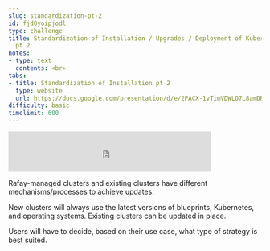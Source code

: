```yaml
---
slug: standardization-pt-2
id: fjd0yoipjodl
type: challenge
title: Standardization of Installation / Upgrades / Deployment of Kubernetes (software)
  pt 2
notes:
- type: text
  contents: <br>
tabs:
- title: Standardization of Installation pt 2
  type: website
  url: https://docs.google.com/presentation/d/e/2PACX-1vTimVDWLO7L8amDR7D4WCHbLPkKGgdyAtpA5Ib9ODe-3dbtUaeIathUoY5RwgA5SA/embed?start=false&loop=false&delayms=3000
difficulty: basic
timelimit: 600
---
```


<iframe style="position: relative; height: 80px; width: 80%;" src="https://drive.google.com/file/d/1DF1ErgFV0O5Dt76QLvcCC8wAyKPydooE/preview" title="Mp3 player" frameborder="0" allow="accelerometer; autoplay; clipboard-write; encrypted-media; gyroscope; picture-in-picture" allowfullscreen></iframe>

Rafay-managed clusters and existing clusters have different mechanisms/processes to achieve updates.

New clusters will always use the latest versions of blueprints, Kubernetes, and operating systems. Existing clusters can be updated in place.

Users will have to decide, based on their use case, what type of strategy is best suited.